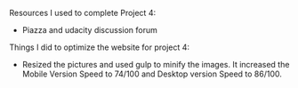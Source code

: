 Resources I used to complete Project 4:

- Piazza and udacity discussion forum




Things I did to optimize the website for project 4:
- Resized the pictures and used gulp to minify the images. It increased the Mobile Version Speed to 74/100 and Desktop version Speed to 86/100.

